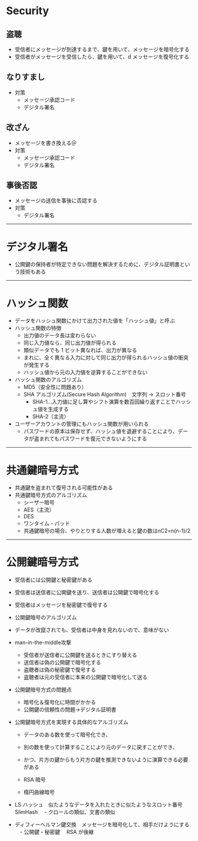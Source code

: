 # Security

## 盗聴

- 受信者にメッセージが到達するまで、鍵を用いて、メッセージを暗号化する
- 受信者がメッセージを受信したら、鍵を用いて、d メッセージを復号化する

## なりすまし

- 対策
  - メッセージ承認コード
  - デジタル署名

## 改ざん

- メッセージを書き換える＠
- 対策
  - メッセージ承認コード
  - デジタル署名

## 事後否認

- メッセージの送信を事後に否認する
- 対策
  - デジタル署名

---

# デジタル署名

- 公開鍵の保持者が特定できない問題を解決するために、デジタル証明書という技術もある

---

# ハッシュ関数

- データをハッシュ関数にかけて出力された値を「ハッシュ値」と呼ぶ
- ハッシュ関数の特徴
  - 出力値のデータ長は変わらない
  - 同じ入力値なら、同じ出力値が得られる
  - 類似データでも 1 ビット異なれば、出力が異なる
  - まれに、全く異なる入力に対して同じ出力が得られるハッシュ値の衝突が発生する
  - ハッシュ値から元の入力値を逆算することができない
- ハッシュ関数のアルゴリズム
  - MD5（安全性に問題あり）
  - SHA アルゴリズム(Secure Hash Algorithm)　文字列 → スロット番号
    - SHA-1...入力値に足し算やシフト演算を数百回繰り返すことでハッシュ値を生成する
    - SHA-2（主流）
- ユーザーアカウントの管理にもハッシュ関数が用いられる
  - パスワードの原本は保存せず、ハッシュ値を退避することにより、データが盗まれてもパスワードを復元できないようにする

---

# 共通鍵暗号方式

- 共通鍵を盗まれて復号される可能性がある
- 共通鍵暗号方式のアルゴリズム
  - シーザー暗号
  - AES（主流）
  - DES
  - ワンタイム・パッド
  - 共通鍵暗号の場合、やりとりする人数が増えると鍵の数はnC2=n(n-1)/2

---

# 公開鍵暗号方式

- 受信者には公開鍵と秘密鍵がある
- 受信者は送信者に公開鍵を送り、送信者は公開鍵で暗号化する
- 受信者はメッセージを秘密鍵で復号する
- 公開鍵暗号のアルゴリズム
- データが改竄されても、受信者は中身を見れないので、意味がない
- man-in-the-middle攻撃
  - 受信者が送信者に公開鍵を送るときにすり替える
  - 送信者は偽の公開鍵で暗号化する
  - 盗聴者は偽の秘密鍵で復号する
  - 盗聴者は元の受信者に本来の公開鍵で暗号化して送る
- 公開鍵暗号方式の問題点
  - 暗号化＆復号化に時間がかかる
  - 公開鍵の信頼性の問題→デジタル証明書
- 公開鍵暗号方式を実現する具体的なアルゴリズム
  - データのある数を使って暗号化でき、
  - 別の数を使って計算することにより元のデータに戻すことができ、
  - かつ、片方の鍵からもう片方の鍵を推測できないように演算できる必要がある
  

  - RSA 暗号
  - 楕円曲線暗号

- LS ハッシュ　似たようなデータを入れたときに似たようなスロット番号　 SlimHash
  　- クロールの類似、文書の類似

- ディフィーヘルマン鍵交換　メッセージを暗号化して、相手だけようにする
  　- 公開鍵・秘密鍵　 RSA が後継
